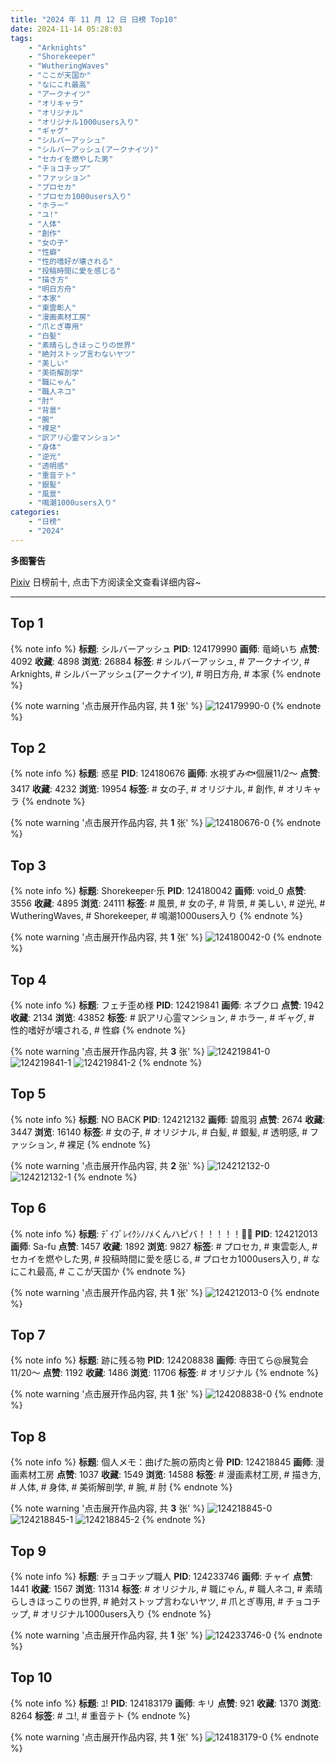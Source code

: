 ```yaml
---
title: "2024 年 11 月 12 日 日榜 Top10"
date: 2024-11-14 05:28:03
tags:
    - "Arknights"
    - "Shorekeeper"
    - "WutheringWaves"
    - "ここが天国か"
    - "なにこれ最高"
    - "アークナイツ"
    - "オリキャラ"
    - "オリジナル"
    - "オリジナル1000users入り"
    - "ギャグ"
    - "シルバーアッシュ"
    - "シルバーアッシュ(アークナイツ)"
    - "セカイを燃やした男"
    - "チョコチップ"
    - "ファッション"
    - "プロセカ"
    - "プロセカ1000users入り"
    - "ホラー"
    - "ユ!"
    - "人体"
    - "創作"
    - "女の子"
    - "性癖"
    - "性的嗜好が壊される"
    - "投稿時間に愛を感じる"
    - "描き方"
    - "明日方舟"
    - "本家"
    - "東雲彰人"
    - "漫画素材工房"
    - "爪とぎ専用"
    - "白髪"
    - "素晴らしきほっこりの世界"
    - "絶対ストップ言わないヤツ"
    - "美しい"
    - "美術解剖学"
    - "職にゃん"
    - "職人ネコ"
    - "肘"
    - "背景"
    - "腕"
    - "裸足"
    - "訳アリ心霊マンション"
    - "身体"
    - "逆光"
    - "透明感"
    - "重音テト"
    - "銀髪"
    - "風景"
    - "鳴潮1000users入り"
categories:
    - "日榜"
    - "2024"
---
```


<i class="fa fa-triangle-exclamation"></i>**多图警告**<i class="fa fa-triangle-exclamation"></i>

[Pixiv](https://www.pixiv.net/) 日榜前十, 点击下方阅读全文查看详细内容~

<!-- more -->

---

## Top 1

{% note info %}
**标题**: シルバーアッシュ
**PID**: 124179990 **画师**: 竜崎いち
**点赞**: 4092 **收藏**: 4898 **浏览**: 26884
**标签**: # シルバーアッシュ, # アークナイツ, # Arknights, # シルバーアッシュ(アークナイツ), # 明日方舟, # 本家
{% endnote %}

{% note warning '点击展开作品内容, 共 **1** 张' %}
![124179990-0](https://i.pixiv.re/img-original/img/2024/11/11/00/00/31/124179990_p0.jpg)
{% endnote %}

## Top 2

{% note info %}
**标题**: 惑星
**PID**: 124180676 **画师**: 水視ずみ🐟個展11/2〜
**点赞**: 3417 **收藏**: 4232 **浏览**: 19954
**标签**: # 女の子, # オリジナル, # 創作, # オリキャラ
{% endnote %}

{% note warning '点击展开作品内容, 共 **1** 张' %}
![124180676-0](https://i.pixiv.re/img-original/img/2024/11/11/00/07/52/124180676_p0.png)
{% endnote %}

## Top 3

{% note info %}
**标题**: Shorekeeper·乐
**PID**: 124180042 **画师**: void_0
**点赞**: 3556 **收藏**: 4895 **浏览**: 24111
**标签**: # 風景, # 女の子, # 背景, # 美しい, # 逆光, # WutheringWaves, # Shorekeeper, # 鳴潮1000users入り
{% endnote %}

{% note warning '点击展开作品内容, 共 **1** 张' %}
![124180042-0](https://i.pixiv.re/img-original/img/2024/11/11/00/00/41/124180042_p0.jpg)
{% endnote %}

## Top 4

{% note info %}
**标题**: フェチ歪め様
**PID**: 124219841 **画师**: ネブクロ
**点赞**: 1942 **收藏**: 2134 **浏览**: 43852
**标签**: # 訳アリ心霊マンション, # ホラー, # ギャグ, # 性的嗜好が壊される, # 性癖
{% endnote %}

{% note warning '点击展开作品内容, 共 **3** 张' %}
![124219841-0](https://i.pixiv.re/img-original/img/2024/11/12/07/19/48/124219841_p0.jpg)
![124219841-1](https://i.pixiv.re/img-original/img/2024/11/12/07/19/48/124219841_p1.jpg)
![124219841-2](https://i.pixiv.re/img-original/img/2024/11/12/07/19/48/124219841_p2.jpg)
{% endnote %}

## Top 5

{% note info %}
**标题**: NO BACK
**PID**: 124212132 **画师**: 碧風羽
**点赞**: 2674 **收藏**: 3447 **浏览**: 16140
**标签**: # 女の子, # オリジナル, # 白髪, # 銀髪, # 透明感, # ファッション, # 裸足
{% endnote %}

{% note warning '点击展开作品内容, 共 **2** 张' %}
![124212132-0](https://i.pixiv.re/img-original/img/2024/11/12/00/00/34/124212132_p0.jpg)
![124212132-1](https://i.pixiv.re/img-original/img/2024/11/12/00/00/34/124212132_p1.jpg)
{% endnote %}

## Top 6

{% note info %}
**标题**: ﾃﾞｲﾌﾞﾚｲｸｼﾉﾉﾒくんハピバ！！！！！🎂🎉
**PID**: 124212013 **画师**: Sa-fu
**点赞**: 1457 **收藏**: 1892 **浏览**: 9827
**标签**: # プロセカ, # 東雲彰人, # セカイを燃やした男, # 投稿時間に愛を感じる, # プロセカ1000users入り, # なにこれ最高, # ここが天国か
{% endnote %}

{% note warning '点击展开作品内容, 共 **1** 张' %}
![124212013-0](https://i.pixiv.re/img-original/img/2024/11/12/00/00/06/124212013_p0.jpg)
{% endnote %}

## Top 7

{% note info %}
**标题**: 跡に残る物
**PID**: 124208838 **画师**: 寺田てら@展覧会11/20〜
**点赞**: 1192 **收藏**: 1486 **浏览**: 11706
**标签**: # オリジナル
{% endnote %}

{% note warning '点击展开作品内容, 共 **1** 张' %}
![124208838-0](https://i.pixiv.re/img-original/img/2024/11/11/22/42/35/124208838_p0.jpg)
{% endnote %}

## Top 8

{% note info %}
**标题**: 個人メモ：曲げた腕の筋肉と骨
**PID**: 124218845 **画师**: 漫画素材工房
**点赞**: 1037 **收藏**: 1549 **浏览**: 14588
**标签**: # 漫画素材工房, # 描き方, # 人体, # 身体, # 美術解剖学, # 腕, # 肘
{% endnote %}

{% note warning '点击展开作品内容, 共 **3** 张' %}
![124218845-0](https://i.pixiv.re/img-original/img/2024/11/12/06/00/08/124218845_p0.jpg)
![124218845-1](https://i.pixiv.re/img-original/img/2024/11/12/06/00/08/124218845_p1.jpg)
![124218845-2](https://i.pixiv.re/img-original/img/2024/11/12/06/00/08/124218845_p2.jpg)
{% endnote %}

## Top 9

{% note info %}
**标题**: チョコチップ職人
**PID**: 124233746 **画师**: チャイ
**点赞**: 1441 **收藏**: 1567 **浏览**: 11314
**标签**: # オリジナル, # 職にゃん, # 職人ネコ, # 素晴らしきほっこりの世界, # 絶対ストップ言わないヤツ, # 爪とぎ専用, # チョコチップ, # オリジナル1000users入り
{% endnote %}

{% note warning '点击展开作品内容, 共 **1** 张' %}
![124233746-0](https://i.pixiv.re/img-original/img/2024/11/12/20/30/03/124233746_p0.png)
{% endnote %}

## Top 10

{% note info %}
**标题**: ﾕ!
**PID**: 124183179 **画师**: キリ
**点赞**: 921 **收藏**: 1370 **浏览**: 8264
**标签**: # ユ!, # 重音テト
{% endnote %}

{% note warning '点击展开作品内容, 共 **1** 张' %}
![124183179-0](https://i.pixiv.re/img-original/img/2024/11/11/01/18/23/124183179_p0.png)
{% endnote %}

